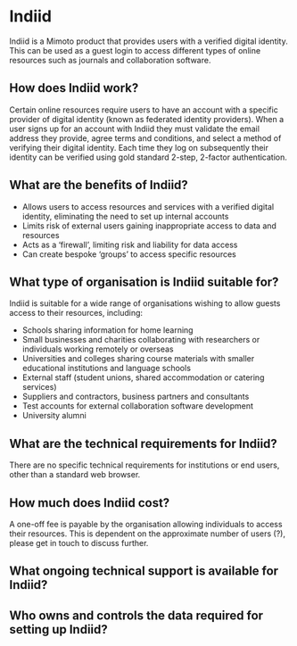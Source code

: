 # Indiid

Indiid is a Mimoto product that provides users with a verified digital identity. This can be used as a guest login to access different types of online resources such as journals and collaboration software.

## How does Indiid work?

Certain online resources require users to have an account with a specific provider of digital identity
 (known as federated identity providers). When a user signs up for an account with Indiid they must validate the
  email address they provide, agree terms and conditions, and select a method of verifying their digital identity.
   Each time they log on subsequently their identity can be verified using gold standard 2-step, 2-factor 
   authentication. 

## What are the benefits of Indiid?

* Allows users to access resources and services with a verified digital identity, eliminating the need to set up internal accounts
* Limits risk of external users gaining inappropriate access to data and resources
* Acts as a ‘firewall’, limiting risk and liability for data access
* Can create bespoke ‘groups’ to access specific resources

## What type of organisation is Indiid suitable for?

Indiid is suitable for a wide range of organisations wishing to allow guests access to their resources, including:

* Schools sharing information for home learning
* Small businesses and charities collaborating with researchers or individuals working remotely or overseas
* Universities and colleges sharing course materials with smaller educational institutions and language schools
* External staff (student unions, shared accommodation or catering services)
* Suppliers and contractors, business partners and consultants
* Test accounts for external collaboration software development
* University alumni

## What are the technical requirements for Indiid?

There are no specific technical requirements for institutions or end users, other than a standard web browser.

## How much does Indiid cost?

A one-off fee is payable by the organisation allowing individuals to access their resources. This is dependent on the approximate number of users (?), please get in touch to discuss further.

## What ongoing technical support is available for Indiid?



## Who owns and controls the data required for setting up Indiid?